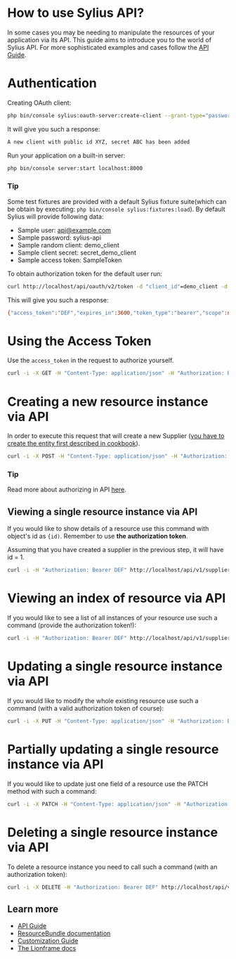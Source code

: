 # How to use Sylius API?

In some cases you may be needing to manipulate the resources of your application via its API.
This guide aims to introduce you to the world of Sylius API. For more sophisticated examples and cases follow the [API Guide](https://docs.sylius.com/en/latest/api/index.html).

# Authentication

Creating OAuth client:

```bash
php bin/console sylius:oauth-server:create-client --grant-type="password" --grant-type="refresh_token" --grant-type="token"
```

It will give you such a response:

```bash
A new client with public id XYZ, secret ABC has been added
```

Run your application on a built-in server:

```bash
php bin/console server:start localhost:8000
```

### **Tip**

Some test fixtures are provided with a default Sylius fixture suite(which can be obtain by executing: ``php bin/console sylius:fixtures:load``). By default Sylius will provide following data:
 * Sample user: api@example.com
 * Sample password: sylius-api
 * Sample random client: demo_client
 * Sample client secret: secret_demo_client
 * Sample access token: SampleToken

To obtain authorization token for the default user run:

```bash
curl http://localhost/api/oauth/v2/token -d "client_id"=demo_client -d "client_secret"=secret_demo_client -d "grant_type"=password -d "username"=api@example.com -d "password"=sylius-api
```
This will give you such a response:

```bash
{"access_token":"DEF","expires_in":3600,"token_type":"bearer","scope":null,"refresh_token":"GHI"}
```

# Using the Access Token

Use the ``access_token`` in the request to authorize yourself.

```bash
curl -i -X GET -H "Content-Type: application/json" -H "Authorization: Bearer DEF" http://localhost/api/v1/orders/
```

# Creating a new resource instance via API

In order to execute this request that will create a new Supplier ([you have to create the entity first described in cookbook](https://docs.sylius.com/en/latest/cookbook/entities/custom-model.html)).

```bash
curl -i -X POST -H "Content-Type: application/json" -H "Authorization: Bearer DEF" -d '{"name": "Example", "description": "Lorem ipsum", "enabled": true}' http://localhost/api/v1/suppliers/
```

### **Tip**

Read more about authorizing in API [here](https://docs.sylius.com/en/latest/api/admin_api/authorization.html).

## Viewing a single resource instance via API

If you would like to show details of a resource use this command with object's id as ``{id)``.
Remember to use **the authorization token**.

Assuming that you have created a supplier in the previous step, it will have id = 1.

```bash
curl -i -H "Authorization: Bearer DEF" http://localhost/api/v1/suppliers/{id}
```

# Viewing an index of resource via API

If you would like to see a list of all instances of your resource use such a command (provide the authorization token!):

```bash
curl -i -H "Authorization: Bearer DEF" http://localhost/api/v1/suppliers/
```

# Updating a single resource instance via API

If you would like to modify the whole existing resource use such a command (with a valid authorization token of course):

```bash
curl -i -X PUT -H "Content-Type: application/json" -H "Authorization: Bearer DEF" -d '{"name": "Modified Name", "description": "Modified description", "enabled": false}' http://localhost/api/v1/suppliers/1
```

# Partially updating a single resource instance via API

If you would like to update just one field of a resource use the PATCH method with such a command:

```bash
curl -i -X PATCH -H "Content-Type: application/json" -H "Authorization: Bearer DEF" -d '{"enabled": true}' http://localhost/api/v1/suppliers/1
```

# Deleting a single resource instance via API

To delete a resource instance you need to call such a command (with an authorization token):

```bash
curl -i -X DELETE -H "Authorization: Bearer DEF" http://localhost/api/v1/artists/1
```

Learn more
----------

* [API Guide](https://docs.sylius.com/en/latest/api/index.html)
* [ResourceBundle documentation](https://github.com/Sylius/SyliusResourceBundle/blob/master/docs/index.md)
* [Customization Guide](https://docs.sylius.com/en/latest/customization/index.html)
* [The Lionframe docs](http://lakion.com/lionframe>)
